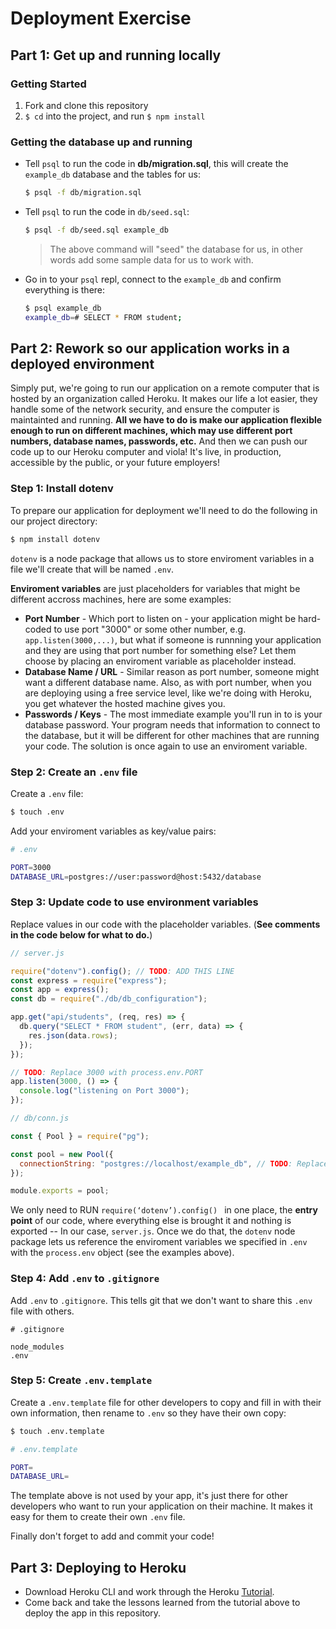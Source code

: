 # Deployment Exercise

## Part 1: Get up and running locally

### Getting Started

1. Fork and clone this repository
1. `$ cd` into the project, and run `$ npm install`

### Getting the database up and running

- Tell `psql` to run the code in **db/migration.sql**, this will create the `example_db` database and the tables for us:

  ```sh
  $ psql -f db/migration.sql
  ```

- Tell `psql` to run the code in `db/seed.sql`:

  ```sh
  $ psql -f db/seed.sql example_db
  ```

  > The above command will "seed" the database for us, in other words add some sample data for us to work with.

- Go in to your `psql` repl, connect to the `example_db` and confirm everything is there:

  ```sh
  $ psql example_db
  example_db=# SELECT * FROM student;
  ```

## Part 2: Rework so our application works in a deployed environment

Simply put, we're going to run our application on a remote computer that is hosted by an organization called Heroku. It makes our life a lot easier, they handle some of the network security, and ensure the computer is maintainted and running. **All we have to do is make our application flexible enough to run on different machines, which may use different port numbers, database names, passwords, etc.** And then we can push our code up to our Heroku computer and viola! It's live, in production, accessible by the public, or your future employers!

### Step 1: Install dotenv

To prepare our application for deployment we'll need to do the following in our project directory:

```sh
$ npm install dotenv
```

`dotenv` is a node package that allows us to store enviroment variables in a file we'll create that will be named `.env`.

**Enviroment variables** are just placeholders for variables that might be different accross machines, here are some examples:

- **Port Number** - Which port to listen on - your application might be hard-coded to use port "3000" or some other number, e.g. `app.listen(3000,...)`, but what if someone is runnning your application and they are using that port number for something else? Let them choose by placing an enviroment variable as placeholder instead.
- **Database Name / URL** - Similar reason as port number, someone might want a different database name. Also, as with port number, when you are deploying using a free service level, like we're doing with Heroku, you get whatever the hosted machine gives you.
- **Passwords / Keys** - The most immediate example you'll run in to is your database password. Your program needs that information to connect to the database, but it will be different for other machines that are running your code. The solution is once again to use an enviroment variable.

### Step 2: Create an `.env` file

Create a `.env` file:

```sh
$ touch .env
```

Add your enviroment variables as key/value pairs:

```sh
# .env

PORT=3000
DATABASE_URL=postgres://user:password@host:5432/database
```

### Step 3: Update code to use environment variables

Replace values in our code with the placeholder variables. (**See comments in the code below for what to do.**)

```js
// server.js

require("dotenv").config(); // TODO: ADD THIS LINE
const express = require("express");
const app = express();
const db = require("./db/db_configuration");

app.get("api/students", (req, res) => {
  db.query("SELECT * FROM student", (err, data) => {
    res.json(data.rows);
  });
});

// TODO: Replace 3000 with process.env.PORT
app.listen(3000, () => {
  console.log("listening on Port 3000");
});
```

```js
// db/conn.js

const { Pool } = require("pg");

const pool = new Pool({
  connectionString: "postgres://localhost/example_db", // TODO: Replace with process.env.DATABASE_URL
});

module.exports = pool;
```

We only need to RUN `require(‘dotenv’).config() ` in one place, the **entry point** of our code, where everything else is brought it and nothing is exported -- In our case, `server.js`. Once we do that, the `dotenv` node package lets us reference the enviroment variables we specified in `.env` with the `process.env` object (see the examples above).

### Step 4: Add `.env` to `.gitignore`

Add `.env` to `.gitignore`. This tells git that we don't want to share this `.env` file with others.

```
# .gitignore

node_modules
.env
```

### Step 5: Create `.env.template`

Create a `.env.template` file for other developers to copy and fill in with their own information, then rename to `.env` so they have their own copy:

```sh
$ touch .env.template
```

```sh
# .env.template

PORT=
DATABASE_URL=
```

The template above is not used by your app, it's just there for other developers who want to run your application on their machine. It makes it easy for them to create their own `.env` file.

Finally don't forget to add and commit your code!

## Part 3: Deploying to Heroku

- Download Heroku CLI and work through the Heroku [Tutorial](https://devcenter.heroku.com/articles/getting-started-with-nodejs?singlepage=true).
- Come back and take the lessons learned from the tutorial above to deploy the app in this repository.
